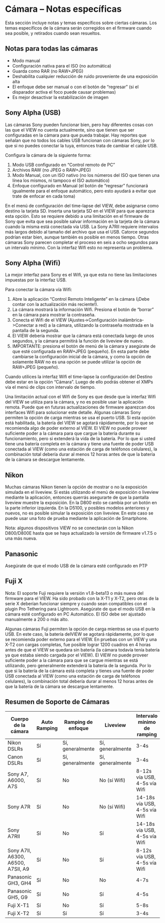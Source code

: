 # Cámara – Notas específicas 

Esta sección incluye notas y temas específicos sobre ciertas cámaras. Los temas específicos de la cámara serán corregidos en el firmware cuando sea posible, y retirados cuando sean resueltos. 

## Notas para todas las cámaras 

* Modo manual 
* Configuración nativa para el ISO (no automática)
* Guarda como RAR (no RAW+JPEG)
* Deshabilita cualquier reducción de ruido proveniente de una exposición alta
* El enfoque debe ser manual o con el botón de “regresar” (si el disparador activa el foco puede causar problemas) 
* Es mejor desactivar la estabilización de imagen 

## Sony Alpha (USB)

Las cámaras Sony pueden funcionar bien, pero hay diferentes cosas con las que el VIEW no cuenta actualmente, sino que tienen que ser configuradas en la cámara para que pueda trabajar. 
Hay reportes que señalan que no todos los cables USB funcionan con cámaras Sony, por lo que si no puedes conectar la tuya, entonces trata de cambiar el cable USB. 

Configura la cámara de la siguiente forma:

1. Modo USB configurado en “Control remoto de PC”
2. Archivos RAW (no JPEG o RAW+JPEG)
3. Modo Manual, con un ISO nativo (no los números del ISO que tienen una línea los mismos, ni tampoco el ISO automático) 
4. Enfoque configurado en Manual (el botón de “regresar” funcionará igualmente para el enfoque automático, pero esto ayudará a evitar que trate de enfocar en cada toma) 

En el menú de configuración del time-lapse del VIEW, debe asignarse como destino la tarjeta SD. Inserta una tarjeta SD en el VIEW para que aparezca esta opción. Esto se requiere debido a una limitación en el firmware de Sony que evita que sea posible salvar información en la tarjeta de la cámara cuando la misma está conectada vía USB. 
La Sony A7RII requiere intervalos más largos debido al tamaño del archivo que usa el USB. Catorce segundos podrían estar bien, aunque también es posible en menos tiempo. Otras cámaras Sony parecen completar el proceso en seis a ocho segundos para un intervalo mínimo. Con la interfaz Wifi esto no representa un problema. 

## Sony Alpha (Wifi)

La mejor interfaz para Sony es el Wifi, ya que esta no tiene las limitaciones impuestas por la interfaz USB. 

Para conectar la cámara vía Wifi:

1. Abre la aplicación “Control Remoto Inteligente” en la cámara (¡Debe contar con la actualización más reciente!). 
2. La cámara mostrará la información Wifi. Presiona el botón de “borrar” en la cámara para mostrar la contraseña. 
3. Conecta el Wifi de el VIEW (Ajustes->Configuración inalámbrica->Conectar a red) a la cámara, utilizando la contraseña mostrada en la pantalla de la segunda. 
4. El VIEW debería mostrar que la cámara está conectada luego de unos segundos, y la cámara permitirá la función de liveview de nuevo. 
5. IMPORTANTE: presiona el botón de menú de la cámara y asegúrate de que esté configurada en RAW+JPEG (pequeño).  En esta parte debe cambiarse la configuración inicial de la cámara, y como la opción de solamente RAW no es una opción se puede utilizar la opción de RAW+JPEG (pequeño). 

Cuando utilices la interfaz Wifi el time-lapse la configuración del Destino debe estar en la opción “Cámara”. Luego de ello podrás obtener el XMPs vía el menú de clips con intervalo de tiempo. 

Una limitación actual con el Wifi de Sony es que desde que la interfaz Wifi del VIEW se utiliza para la cámara, y no es posible usar la aplicación remota. Puede que en futuras actualizaciones de firmware aparezcan dos interfaces Wifi para solucionar este detalle. 
Algunas cámaras Sony permiten la opción de carga mientras se usa el puerto USB. Si esta opción está habilitada, la batería del VIEW se agotará rápidamente, por lo que se recomienda algo de poder externo al VIEW. El VIEW no puede proveer suficiente poder a la cámara para que cargue la batería durante su funcionamiento, pero si extenderá la vida de la batería. Por lo que si usted tiene una batería completa en la cámara y tiene una fuente de poder USB conectada al VIEW (como una estación de carga de teléfonos celulares), la combinación total debería durar al menos 12 horas antes de que la batería de la cámara se descargue lentamente. 

## Nikon

Muchas cámaras Nikon tienen la opción de mostrar o no la exposición simulada en el liveview.  Si estás utilizando el menú de exposición o liveview mediante la aplicación, entonces querrás asegurarte de que la pantalla liveview muestre la exposición. En la D800 esto se cambia por un botón en la parte inferior izquierda. En la D5100, y posibles modelos anteriores y nuevos, no es posible simular la exposición con liveview. En este caso se puede usar una foto de prueba mediante la aplicación de Smartphone. 

Nota: algunos dispositivos VIEW no se conectarán con la Nikon D800/D800E hasta que se haya actualizado la versión de firmware v1.7.5 o una más nueva. 

## Panasonic

Asegúrate de que el modo USB de la cámara esté configurado en PTP 

## Fuji X

Nota: El soporte Fuji requiere la versión v1.8-beta13 o más nueva del firmware para el VIEW.  Ha sido probado con la X-T1 y X-T2, pero otras de la serie X deberían funcionar siempre y cuando sean compatibles con el plugin Pro Tethering para Lightroom.  Asegúrate de que el modo USB en la cámara esté configurado en PC Automático. El ISO debe ser ajustado manualmente a 200 o más alto. 

Algunas cámaras Fuji permiten la opción de carga mientras se usa el puerto USB. En este caso, la batería delVIEW se agotará rápidamente, por lo que se recomienda poder externo para el VIEW. En pruebas con un VIEW  y una X-T2 con cargas completas, fue posible lograr 1200 cuadros en 4 horas antes de que el VIEW se quedara sin batería (la cámara todavía tenía batería ya que estaba siendo cargada por el VIEW). El VIEW no puede proveer suficiente poder a la cámara para que se cargue mientras se está utilizando, pero generalmente extenderá la batería de la segunda. Por lo que si la batería de la cámara está completa y tienes una fuente de poder USB conectada al VIEW (como una estación de carga de teléfonos celulares), la combinación total debería durar al menos 12 horas antes de que la batería de la cámara se descargue lentamente. 
 
## Resumen de Soporte de Cámaras 

Cuerpo de la cámara | Auto Ramping | Ramping de enfoque | Liveview | Intervalo mínimo de ramping
------------|--------------|---------------|----------|----------------- 
Nikon DSLRs | Sí             | Sí, generalmente | Sí, generalmente| 3-4s
Canon DSLRs | Sí              | Sí, generalmente | Sí, generalmente | 3-4s
Sony A7, A6000, A7S | Sí     | No        | No (sí Wifi)     | 8-12s vía USB, 4-5s vía Wifi
Sony A7R    | Sí             | No        | No (sí Wifi)      | 14-18s vía USB, 4-5s vía Wifi
Sony A7RII  | Sí              | No        | Sí       | 14-18s vía USB, 4-5s vía Wifi
Sony A7II, A6300, A6500, A7SII, A9 | Sí | No  | Sí       | 8-12s vía USB, 4-5s vía Wifi
Panasonic GH3, GH4 | Sí          | No     | No | 4-7s
Panasonic GH5, G9 | Sí | No     | Sí | 4-5s
Fuji X-T1 | Sí | No | Sí | 5-8s
Fuji X-T2 | Sí | Sí | Sí | 3-4s
